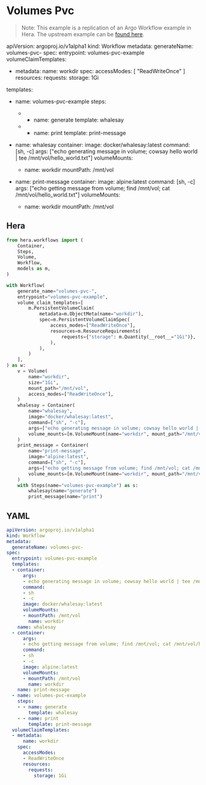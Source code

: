 # Volumes Pvc

> Note: This example is a replication of an Argo Workflow example in Hera. The upstream example can be [found here](https://github.com/argoproj/argo-workflows/blob/master/examples/volumes-pvc.yaml).

apiVersion: argoproj.io/v1alpha1
kind: Workflow
metadata:
  generateName: volumes-pvc-
spec:
  entrypoint: volumes-pvc-example
  volumeClaimTemplates:
  - metadata:
      name: workdir
    spec:
      accessModes: [ "ReadWriteOnce" ]
      resources:
        requests:
          storage: 1Gi

  templates:
  - name: volumes-pvc-example
    steps:
    - - name: generate
        template: whalesay
    - - name: print
        template: print-message

  - name: whalesay
    container:
      image: docker/whalesay:latest
      command: [sh, -c]
      args: ["echo generating message in volume; cowsay hello world | tee /mnt/vol/hello_world.txt"]
      volumeMounts:
      - name: workdir
        mountPath: /mnt/vol

  - name: print-message
    container:
      image: alpine:latest
      command: [sh, -c]
      args: ["echo getting message from volume; find /mnt/vol; cat /mnt/vol/hello_world.txt"]
      volumeMounts:
      - name: workdir
        mountPath: /mnt/vol

## Hera

```python
from hera.workflows import (
    Container,
    Steps,
    Volume,
    Workflow,
    models as m,
)

with Workflow(
    generate_name="volumes-pvc-",
    entrypoint="volumes-pvc-example",
    volume_claim_templates=[
        m.PersistentVolumeClaim(
            metadata=m.ObjectMeta(name="workdir"),
            spec=m.PersistentVolumeClaimSpec(
                access_modes=["ReadWriteOnce"],
                resources=m.ResourceRequirements(
                    requests={"storage": m.Quantity(__root__="1Gi")},
                ),
            ),
        )
    ],
) as w:
    v = Volume(
        name="workdir",
        size="1Gi",
        mount_path="/mnt/vol",
        access_modes=["ReadWriteOnce"],
    )
    whalesay = Container(
        name="whalesay",
        image="docker/whalesay:latest",
        command=["sh", "-c"],
        args=["echo generating message in volume; cowsay hello world | tee /mnt/vol/hello_world.txt"],
        volume_mounts=[m.VolumeMount(name="workdir", mount_path="/mnt/vol")],
    )
    print_message = Container(
        name="print-message",
        image="alpine:latest",
        command=["sh", "-c"],
        args=["echo getting message from volume; find /mnt/vol; cat /mnt/vol/hello_world.txt"],
        volume_mounts=[m.VolumeMount(name="workdir", mount_path="/mnt/vol")],
    )
    with Steps(name="volumes-pvc-example") as s:
        whalesay(name="generate")
        print_message(name="print")
```

## YAML

```yaml
apiVersion: argoproj.io/v1alpha1
kind: Workflow
metadata:
  generateName: volumes-pvc-
spec:
  entrypoint: volumes-pvc-example
  templates:
  - container:
      args:
      - echo generating message in volume; cowsay hello world | tee /mnt/vol/hello_world.txt
      command:
      - sh
      - -c
      image: docker/whalesay:latest
      volumeMounts:
      - mountPath: /mnt/vol
        name: workdir
    name: whalesay
  - container:
      args:
      - echo getting message from volume; find /mnt/vol; cat /mnt/vol/hello_world.txt
      command:
      - sh
      - -c
      image: alpine:latest
      volumeMounts:
      - mountPath: /mnt/vol
        name: workdir
    name: print-message
  - name: volumes-pvc-example
    steps:
    - - name: generate
        template: whalesay
    - - name: print
        template: print-message
  volumeClaimTemplates:
  - metadata:
      name: workdir
    spec:
      accessModes:
      - ReadWriteOnce
      resources:
        requests:
          storage: 1Gi
```
